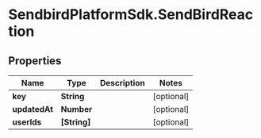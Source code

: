 # SendbirdPlatformSdk.SendBirdReaction

## Properties

Name | Type | Description | Notes
------------ | ------------- | ------------- | -------------
**key** | **String** |  | [optional] 
**updatedAt** | **Number** |  | [optional] 
**userIds** | **[String]** |  | [optional] 


